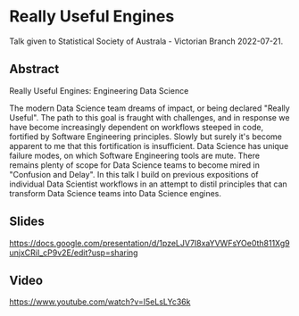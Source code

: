 # Really Useful Engines

Talk given to Statistical Society of Australa - Victorian Branch 2022-07-21.

## Abstract

Really Useful Engines: Engineering Data Science

The modern Data Science team dreams of impact, or being declared "Really
Useful". The path to this goal is fraught with challenges, and in response we
have become increasingly dependent on workflows steeped in code, fortified by
Software Engineering principles. Slowly but surely it's become apparent to me
that this fortification is insufficient. Data Science has unique failure modes,
on which Software Engineering tools are mute. There remains plenty of scope for Data
Science teams to become mired in "Confusion and Delay". In this talk I build on
previous expositions of individual Data Scientist workflows in an attempt to distil
principles that can transform Data Science teams into Data Science engines.

## Slides

https://docs.google.com/presentation/d/1pzeLJV7I8xaYVWFsYOe0th811Xg9unjxCRiI_cP9v2E/edit?usp=sharing

## Video

https://www.youtube.com/watch?v=I5eLsLYc36k
